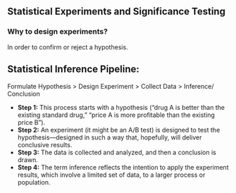 ## Statistical Experiments and Significance Testing

### Why to design experiments? 
In order to confirm or reject a hypothesis.


## Statistical Inference Pipeline:
Formulate Hypothesis > Design Experiment > Collect Data > Inference/ Conclusion

- **Step 1:** This process starts with a hypothesis (“drug A is better than the existing standard drug,” “price A is more profitable than 
the existing price B”). 
- **Step 2:**  An experiment (it might be an A/B test) is designed to test the hypothesis—designed in such a way that, hopefully, 
will deliver conclusive results. 
- **Step 3:**  The data is collected and analyzed, and then a conclusion is drawn. 
- **Step 4:**  The term inference reflects the intention to apply the experiment results, which involve a limited set of data, to a larger process or 
population.
